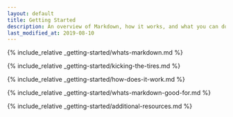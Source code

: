 ```yaml
---
layout: default
title: Getting Started
description: An overview of Markdown, how it works, and what you can do with it.(description)
last_modified_at: 2019-08-10
---
```


{% include_relative _getting-started/whats-markdown.md %}

{% include_relative _getting-started/kicking-the-tires.md %}

{% include_relative _getting-started/how-does-it-work.md %}

{% include_relative _getting-started/whats-markdown-good-for.md %}

{% include_relative _getting-started/additional-resources.md %}
